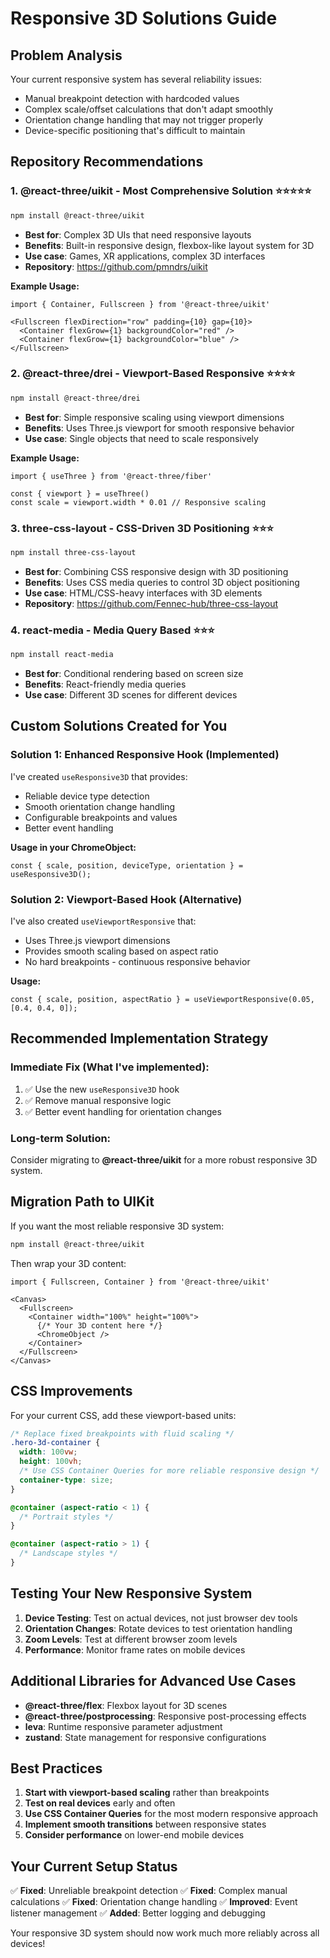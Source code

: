# Responsive 3D Solutions Guide

## Problem Analysis
Your current responsive system has several reliability issues:
- Manual breakpoint detection with hardcoded values
- Complex scale/offset calculations that don't adapt smoothly
- Orientation change handling that may not trigger properly
- Device-specific positioning that's difficult to maintain

## Repository Recommendations

### 1. **@react-three/uikit** - Most Comprehensive Solution ⭐⭐⭐⭐⭐
```bash
npm install @react-three/uikit
```
- **Best for**: Complex 3D UIs that need responsive layouts
- **Benefits**: Built-in responsive design, flexbox-like layout system for 3D
- **Use case**: Games, XR applications, complex 3D interfaces
- **Repository**: https://github.com/pmndrs/uikit

**Example Usage:**
```tsx
import { Container, Fullscreen } from '@react-three/uikit'

<Fullscreen flexDirection="row" padding={10} gap={10}>
  <Container flexGrow={1} backgroundColor="red" />
  <Container flexGrow={1} backgroundColor="blue" />
</Fullscreen>
```

### 2. **@react-three/drei** - Viewport-Based Responsive ⭐⭐⭐⭐
```bash
npm install @react-three/drei
```
- **Best for**: Simple responsive scaling using viewport dimensions
- **Benefits**: Uses Three.js viewport for smooth responsive behavior
- **Use case**: Single objects that need to scale responsively

**Example Usage:**
```tsx
import { useThree } from '@react-three/fiber'

const { viewport } = useThree()
const scale = viewport.width * 0.01 // Responsive scaling
```

### 3. **three-css-layout** - CSS-Driven 3D Positioning ⭐⭐⭐
```bash
npm install three-css-layout
```
- **Best for**: Combining CSS responsive design with 3D positioning
- **Benefits**: Uses CSS media queries to control 3D object positioning
- **Use case**: HTML/CSS-heavy interfaces with 3D elements
- **Repository**: https://github.com/Fennec-hub/three-css-layout

### 4. **react-media** - Media Query Based ⭐⭐⭐
```bash
npm install react-media
```
- **Best for**: Conditional rendering based on screen size
- **Benefits**: React-friendly media queries
- **Use case**: Different 3D scenes for different devices

## Custom Solutions Created for You

### Solution 1: Enhanced Responsive Hook (Implemented)
I've created `useResponsive3D` that provides:
- Reliable device type detection
- Smooth orientation change handling
- Configurable breakpoints and values
- Better event handling

**Usage in your ChromeObject:**
```tsx
const { scale, position, deviceType, orientation } = useResponsive3D();
```

### Solution 2: Viewport-Based Hook (Alternative)
I've also created `useViewportResponsive` that:
- Uses Three.js viewport dimensions
- Provides smooth scaling based on aspect ratio
- No hard breakpoints - continuous responsive behavior

**Usage:**
```tsx
const { scale, position, aspectRatio } = useViewportResponsive(0.05, [0.4, 0.4, 0]);
```

## Recommended Implementation Strategy

### Immediate Fix (What I've implemented):
1. ✅ Use the new `useResponsive3D` hook
2. ✅ Remove manual responsive logic
3. ✅ Better event handling for orientation changes

### Long-term Solution:
Consider migrating to **@react-three/uikit** for a more robust responsive 3D system.

## Migration Path to UIKit

If you want the most reliable responsive 3D system:

```bash
npm install @react-three/uikit
```

Then wrap your 3D content:
```tsx
import { Fullscreen, Container } from '@react-three/uikit'

<Canvas>
  <Fullscreen>
    <Container width="100%" height="100%">
      {/* Your 3D content here */}
      <ChromeObject />
    </Container>
  </Fullscreen>
</Canvas>
```

## CSS Improvements

For your current CSS, add these viewport-based units:

```css
/* Replace fixed breakpoints with fluid scaling */
.hero-3d-container {
  width: 100vw;
  height: 100vh;
  /* Use CSS Container Queries for more reliable responsive design */
  container-type: size;
}

@container (aspect-ratio < 1) {
  /* Portrait styles */
}

@container (aspect-ratio > 1) {
  /* Landscape styles */
}
```

## Testing Your New Responsive System

1. **Device Testing**: Test on actual devices, not just browser dev tools
2. **Orientation Changes**: Rotate devices to test orientation handling
3. **Zoom Levels**: Test at different browser zoom levels
4. **Performance**: Monitor frame rates on mobile devices

## Additional Libraries for Advanced Use Cases

- **@react-three/flex**: Flexbox layout for 3D scenes
- **@react-three/postprocessing**: Responsive post-processing effects
- **leva**: Runtime responsive parameter adjustment
- **zustand**: State management for responsive configurations

## Best Practices

1. **Start with viewport-based scaling** rather than breakpoints
2. **Test on real devices** early and often
3. **Use CSS Container Queries** for the most modern responsive approach
4. **Implement smooth transitions** between responsive states
5. **Consider performance** on lower-end mobile devices

## Your Current Setup Status

✅ **Fixed**: Unreliable breakpoint detection
✅ **Fixed**: Complex manual calculations
✅ **Fixed**: Orientation change handling
✅ **Improved**: Event listener management
✅ **Added**: Better logging and debugging

Your responsive 3D system should now work much more reliably across all devices! 